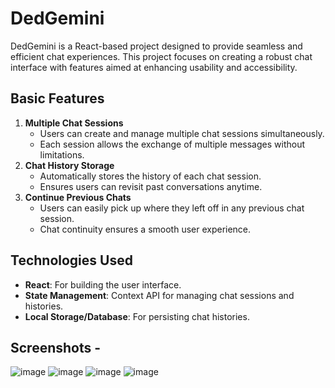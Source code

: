 # DedGemini

DedGemini is a React-based project designed to provide seamless and efficient chat experiences. This project focuses on creating a robust chat interface with features aimed at enhancing usability and accessibility.

## Basic Features

1. **Multiple Chat Sessions**
    - Users can create and manage multiple chat sessions simultaneously.
    - Each session allows the exchange of multiple messages without limitations.
2. **Chat History Storage**
    - Automatically stores the history of each chat session.
    - Ensures users can revisit past conversations anytime.
3. **Continue Previous Chats**
    - Users can easily pick up where they left off in any previous chat session.
    - Chat continuity ensures a smooth user experience.

## Technologies Used

- **React**: For building the user interface.
- **State Management**: Context API for managing chat sessions and histories.
- **Local Storage/Database**: For persisting chat histories.

## Screenshots - 
![image](https://github.com/user-attachments/assets/f7fca095-0043-4c7c-b0f9-e21f9e92e0bb)
![image](https://github.com/user-attachments/assets/7b8f6e4e-99e3-4364-ac13-aaabbb58fa3c)
![image](https://github.com/user-attachments/assets/f5304d03-a461-4755-b0a2-e256cecc682b)
![image](https://github.com/user-attachments/assets/b9845437-63b5-49c9-be27-7f57fa91258a)



